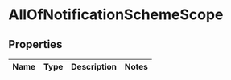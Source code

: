 # AllOfNotificationSchemeScope

## Properties
Name | Type | Description | Notes
------------ | ------------- | ------------- | -------------

